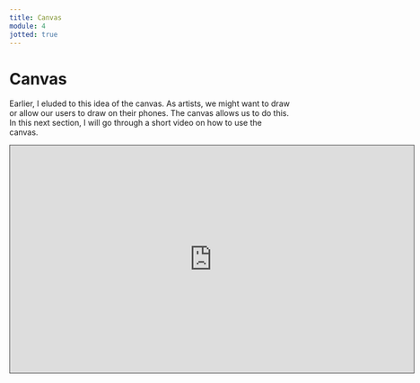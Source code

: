 ```yaml
---
title: Canvas
module: 4
jotted: true
---
```


# Canvas

Earlier, I eluded to this idea of the canvas.  As artists, we might want to draw or allow our users to draw on their phones.  The canvas allows us to do this.  In this next section, I will go through a short video on how to use the canvas.

<iframe src="https://umontana.hosted.panopto.com/Panopto/Pages/Embed.aspx?id=b714c7cb-e17a-4fd0-b102-b0f40160a974&autoplay=false&offerviewer=true&showtitle=true&showbrand=true&captions=false&interactivity=none" height="405" width="720" style="border: 1px solid #464646;" allowfullscreen allow="autoplay" aria-label="Panopto Embedded Video Player"></iframe>